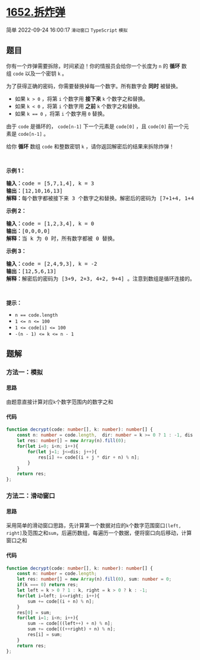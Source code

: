 # [1652.拆炸弹](https://leetcode.cn/problems/defuse-the-bomb)
<span class="diff diff-easy">简单</span>
2022-09-24 16:00:17 `滑动窗口` `TypeScript` `模拟`
## 题目
<p>你有一个炸弹需要拆除，时间紧迫！你的情报员会给你一个长度为 <code>n</code> 的 <strong>循环</strong> 数组 <code>code</code> 以及一个密钥 <code>k</code> 。</p>

<p>为了获得正确的密码，你需要替换掉每一个数字。所有数字会 <strong>同时</strong> 被替换。</p>

<ul>
  <li>如果 <code>k > 0</code> ，将第 <code>i</code> 个数字用 <strong>接下来</strong> <code>k</code> 个数字之和替换。</li>
  <li>如果 <code>k &lt; 0</code> ，将第 <code>i</code> 个数字用 <strong>之前</strong> <code>k</code> 个数字之和替换。</li>
  <li>如果 <code>k == 0</code> ，将第 <code>i</code> 个数字用 <code>0</code> 替换。</li>
</ul>

<p>由于 <code>code</code> 是循环的， <code>code[n-1]</code> 下一个元素是 <code>code[0]</code> ，且 <code>code[0]</code> 前一个元素是 <code>code[n-1]</code> 。</p>

<p>给你 <strong>循环</strong> 数组 <code>code</code> 和整数密钥 <code>k</code> ，请你返回解密后的结果来拆除炸弹！</p>

<p> </p>

<p><strong>示例 1：</strong></p>

<pre>
<b>输入：</b>code = [5,7,1,4], k = 3
<b>输出：</b>[12,10,16,13]
<b>解释：</b>每个数字都被接下来 3 个数字之和替换。解密后的密码为 [7+1+4, 1+4+5, 4+5+7, 5+7+1]。注意到数组是循环连接的。
</pre>

<p><strong>示例 2：</strong></p>

<pre>
<b>输入：</b>code = [1,2,3,4], k = 0
<b>输出：</b>[0,0,0,0]
<b>解释：</b>当 k 为 0 时，所有数字都被 0 替换。
</pre>

<p><strong>示例 3：</strong></p>

<pre>
<b>输入：</b>code = [2,4,9,3], k = -2
<b>输出：</b>[12,5,6,13]
<b>解释：</b>解密后的密码为 [3+9, 2+3, 4+2, 9+4] 。注意到数组是循环连接的。如果 k 是负数，那么和为 <strong>之前</strong> 的数字。
</pre>

<p> </p>

<p><strong>提示：</strong></p>

<ul>
  <li><code>n == code.length</code></li>
  <li><code>1 &lt;= n &lt;= 100</code></li>
  <li><code>1 &lt;= code[i] &lt;= 100</code></li>
  <li><code>-(n - 1) &lt;= k &lt;= n - 1</code></li>
</ul>


## 题解
### 方法一：模拟
#### 思路
由题意直接计算对应`k`个数字范围内的数字之和

#### 代码
```typescript
function decrypt(code: number[], k: number): number[] {
    const n: number = code.length,  dir: number = k >= 0 ? 1 : -1, dis: number = Math.abs(k);
    let res: number[] = new Array(n).fill(0);
    for(let i=0; i<n; i++){
        for(let j=1; j<=dis; j++){
            res[i] += code[(i + j * dir + n) % n];
        }
    }
    return res;
};
```

### 方法二：滑动窗口
#### 思路
采用简单的滑动窗口思路，先计算第一个数据对应的`k`个数字范围窗口`[left, right]`及范围之和`sum`，后遍历数组，每遍历一个数据，便将窗口向后移动，计算窗口之和

#### 代码
```typescript
function decrypt(code: number[], k: number): number[] {
    const n: number = code.length;
    let res: number[] = new Array(n).fill(0), sum: number = 0;
    if(k === 0) return res;
    let left = k > 0 ? 1 : k, right = k > 0 ? k : -1;
    for(let i=left; i<=right; i++){
        sum += code[(i + n) % n];
    }
    res[0] = sum;
    for(let i=1; i<n; i++){
        sum -= code[((left++) + n) % n];
        sum += code[((++right) + n) % n];
        res[i] = sum;
    }
    return res;
};
```
